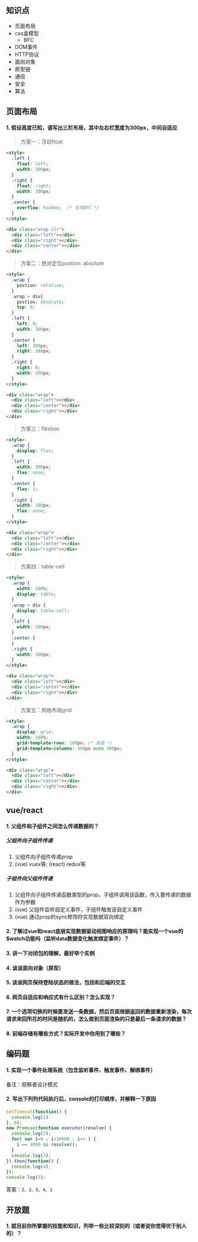 ## 知识点
- 页面布局
- css盒模型
  - BFC
- DOM事件
- HTTP协议
- 面向对象
- 原型链
- 通信
- 安全
- 算法

## 页面布局
#### 1. 假设高度已知，请写出三栏布局，其中左右栏宽度为300px，中间自适应

> 方案一：浮动float

```html
<style>
  .left {
    float: left;
    width: 300px;
  }
  .right {
    float: right;
    width: 300px;
  }
  .center {
    overflow: hidden;  /* 生成BFC */
  }
</style>

<div class="wrap clr">
  <div class="left"></div>
  <div class="right"></div>
  <div class="center"></div>
</div>
```

> 方案二：绝对定位postion: absolute

```html
<style>
  .wrap {
    postion: relative;
  }
  .wrap > div{
    postion: absolute;
    top: 0;
  }
  .left {
    left: 0;
    width: 300px;
  }
  .center {
    left: 300px;
    right: 300px;
  }
  .right {
    right: 0;
    width: 300px;
  }
</style>

<div class="wrap">
  <div class="left"></div>
  <div class="center"></div>
  <div class="right"></div>
</div>
```

> 方案三：flexbox

```html
<style>
  .wrap {
    display: flex;
  }
  .left {
    width: 300px;
    flex: none;
  }
  .center {
    flex: 1;
  }
  .right {
    width: 300px;
    flex: none;
  }
</style>

<div class="wrap">
  <div class="left"></div>
  <div class="center"></div>
  <div class="right"></div>
</div>
```

> 方案四：table-cell

```html
<style>
  .wrap {
    width: 100%;
    display: table;
  }
  .wrap > div {
    display: table-cell;
  }
  .left {
    width: 300px;
  }
  .center {
  }
  .right {
    width: 300px;
  }
</style>

<div class="wrap">
  <div class="left"></div>
  <div class="center"></div>
  <div class="right"></div>
</div>
```

> 方案五：网格布局grid

```html
<style>
  .wrap {
    display: grid;
    width: 100%;
    grid-template-rows: 100px; /* 高度 */
    grid-template-columns: 300px auto 300px;
  }
</style>

<div class="wrap">
  <div class="left"></div>
  <div class="center"></div>
  <div class="right"></div>
</div>
```


## vue/react
#### 1. 父组件和子组件之间怎么传递数据的？

##### 父组件向子组件传递
1. 父组件向子组件传递prop
2. (vue) vuex等; (react) redux等

##### 子组件向父组件传递
1. 父组件向子组件传递函数类型的prop，子组件调用该函数，传入要传递的数据作为参数
2. (vue) 父组件监听自定义事件，子组件触发该自定义事件
3. (vue) 通过prop的sync修饰符实现数据双向绑定

#### 2. 了解过vue和react底层实现数据驱动视图响应的原理吗？能实现一个vue的$watch功能吗（监听data数据变化触发绑定事件）？

#### 3. 讲一下对闭包的理解，最好举个实例

#### 4. 谈谈面向对象（原型）

#### 5. 谈谈网页保持登陆状态的做法，包括和后端的交互

#### 6. 网页自适应和响应式有什么区别？怎么实现？

#### 7. 一个选项切换的时候要发送一条数据，然后页面根据返回的数据重新渲染，每次请求来回所花的时间是随机的，怎么做到页面渲染的只是最后一条请求的数据？

#### 8. 前端存储有哪些方式？实际开发中你用到了哪些？


## 编码题
#### 1. 实现一个事件处理系统（包含监听事件、触发事件、解绑事件）

备注：观察者设计模式

#### 2. 写出下列列代码执行后，console的打印顺序，并解释一下原因
```js
setTimeout(function() {
  console.log(1)
}, 0);
new Promise(function executor(resolve) {
  console.log(2);
  for( var i=0 ; i<10000 ; i++ ) {
    i == 9999 && resolve();
  }
  console.log(3);
}).then(function() {
  console.log(4);
});
console.log(5);
```
答案：`2、3、5、4、1`

## 开放题
#### 1. 就目前你所掌握的技能和知识，列举一些比较深刻的（或者说你觉得优于别人的）？


